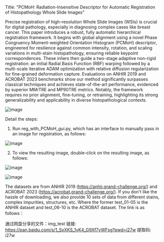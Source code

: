 
Title: "PCMoH: Radiation-Insensitive Descriptor for Automatic Registration of Histopathology Whole Slide Images"

Precise registration of high-resolution Whole Slide Images (WSIs) is crucial for digital pathology, especially in diagnosing complex cases like breast cancer. This paper introduces a robust, fully automatic hierarchical registration framework. It begins with global alignment using a novel Phase Congruency Moment-weighted Orientation Histogram (PCMoH) descriptor, engineered for resilience against common intensity, rotation, and scaling variations in multi-stain histopathology, ensuring reliable keypoint correspondences. These inliers then guide a two-stage adaptive non-rigid registration: an initial Radial Basis Function (RBF) warping followed by a multi-scale iterative ADAM optimization with relative diffusion regularization for fine-grained deformation capture. Evaluations on ANHIR 2019 and ACROBAT 2023 benchmarks show our method significantly surpasses classical techniques and achieves state-of-the-art performance, evidenced by superior MMrTRE and MP90TRE metrics. Notably, the framework requires no prior alignment, fine-tuning, or retraining, highlighting its strong generalizability and applicability in diverse histopathological contexts. 

![image](https://github.com/user-attachments/assets/a0198246-d0c8-4e52-a650-b82d78b442ea)

Detail the steps:
1. Run reg_with_PCMoH_gui.py, which has an interface to manually pass in an image for registration, as follows:

![image](https://github.com/user-attachments/assets/3521fc0c-c821-4c42-895c-b9ea10cf18ee)

2. To view the resulting image, double-click on the resulting image, as follows:

![image](https://github.com/user-attachments/assets/9adba50c-f239-4c03-92a2-f452b9533a95)

![image](https://github.com/user-attachments/assets/68403f08-6c37-4dc4-8b94-3f59143b4ba5)

The datasets are from ANHIR 2019 (https://anhir.grand-challenge.org/) and ACROBAT 2023 (https://acrobat.grand-challenge.org/).
If you don't like the hassle of downloading, we also provide 10 sets of data from different stains, complex impurities, structures, etc. Where the former test_01-05 is the ANHIR dataset and test_06-10 is the ACROBAT dataset. The link is as follows：

通过网盘分享的文件：img_test
链接: https://pan.baidu.com/s/1_SxXKS_1yK4_G9Xf7vWFsg?pwd=i27w 提取码: i27w 





